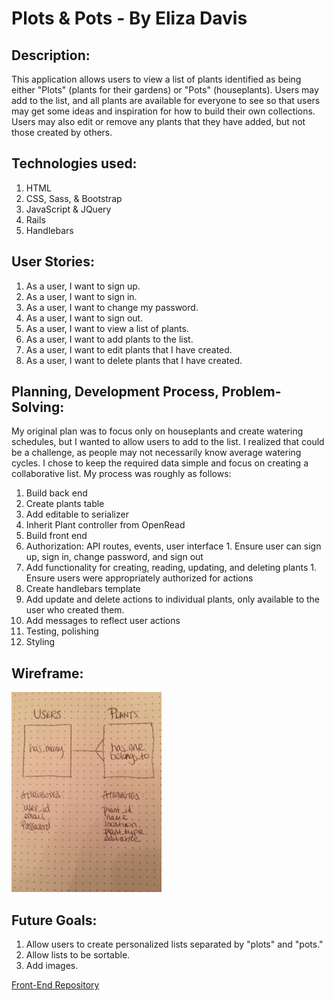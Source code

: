 
# Plots & Pots - By Eliza Davis

## Description:
This application allows users to view a list of plants identified as being
either "Plots" (plants for their gardens) or "Pots" (houseplants). Users may
add to the list, and all plants are available for everyone to see so that users
may get some ideas and inspiration for how to build their own collections. Users
may also edit or remove any plants that they have added, but not those created
by others.

## Technologies used:
1. HTML
2. CSS, Sass, & Bootstrap
3. JavaScript & JQuery
4. Rails
5. Handlebars

## User Stories:
1. As a user, I want to sign up.
2. As a user, I want to sign in.
3. As a user, I want to change my password.
4. As a user, I want to sign out.
5. As a user, I want to view a list of plants.
6. As a user, I want to add plants to the list.
7. As a user, I want to edit plants that I have created.
8. As a user, I want to delete plants that I have created.

## Planning, Development Process, Problem-Solving:

My original plan was to focus only on houseplants and create watering schedules,
but I wanted to allow users to add to the list. I realized that could be a
challenge, as people may not necessarily know average watering cycles. I chose
to keep the required data simple and focus on creating a collaborative list. My
process was roughly as follows:

1. Build back end
  1. Create plants table
  2. Add editable to serializer
  3. Inherit Plant controller from OpenRead
2. Build front end
  1. Authorization: API routes, events, user interface
    1. Ensure user can sign up, sign in, change password, and sign out
  2. Add functionality for creating, reading, updating, and deleting plants
    1. Ensure users were appropriately authorized for actions
3. Create handlebars template
4. Add update and delete actions to individual plants, only available to the
user who created them.
5. Add messages to reflect user actions
6. Testing, polishing
7. Styling

## Wireframe:

![Wireframe](./public/images/ERD_P2.JPG)

## Future Goals:

1. Allow users to create personalized lists separated by "plots" and "pots."
2. Allow lists to be sortable.
3. Add images.

[Front-End Repository](https://github.com/elizadavis/PlotsAndPotsClient)
